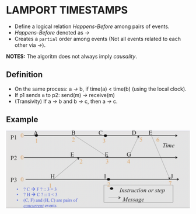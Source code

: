 # LAMPORT TIMESTAMPS
- Define a logical relation _Happens-Before_ among pairs of events.
- _Happens-Before_ denoted as _->_
- Creates a `partial` order among events (Not all events related to each other via _->_).

**NOTES:**
The algoritm does not always imply _causality_.

## Definition
- On the same process: a _->_ b, if time(a) < time(b) (using the local clock).
- If p1 sends `m` to p2: send(m) _->_ receive(m)
- (Transivity) If a _->_ b and b _->_ c, then a _->_ c.

## Example
![linr](./imgs/ex.png)
